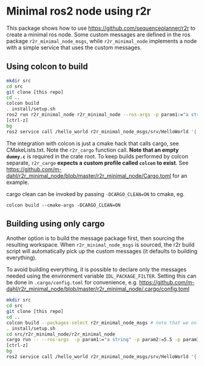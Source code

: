 # Minimal ros2 node using r2r

This package shows how to use <https://github.com/sequenceplanner/r2r> to create a minimal ros node. Some custom messages are defined in the ros package `r2r_minimal_node_msgs`, while `r2r_minimal_node` implements a node with a simple service that uses the custom messages.

## Using colcon to build

``` sh
mkdir src
cd src
git clone [this repo]
cd ..
colcon build
. install/setup.sh
ros2 run r2r_minimal_node r2r_minimal_node --ros-args -p param1:="a string" -p param2:=5.5 -p param3:=true -r __ns:=/demo -r __node:=my_node
[ctrl-z]
bg
ros2 service call /hello_world r2r_minimal_node_msgs/srv/HelloWorld '{ hello: "Hello" }'
```

The integration with colcon is just a cmake hack that calls cargo, see CMakeLists.txt. Note the `r2r_cargo` function call. **Note that an empty `dummy.c`** is required in the crate root. To keep builds performed by colcon separate, `r2r_cargo` **expects a custom profile called `colcon` to exist**. See <https://github.com/m-dahl/r2r_minimal_node/blob/master/r2r_minimal_node/Cargo.toml> for an example.

cargo clean can be invoked by passing `-DCARGO_CLEAN=ON` to cmake, eg.
```
colcon build --cmake-args -DCARGO_CLEAN=ON
```

## Building using only cargo

Another option is to build the message package first, then sourcing the resulting workspace. When `r2r_minimal_node_msgs` is sourced, the r2r build script will automatically pick up the custom messages (it defaults to building everything).

To avoid building everything, it is possible to declare only the messages needed using the environment variable `IDL_PACKAGE_FILTER`. Setting this can be done in `.cargo/config.toml` for convenience, e.g. <https://github.com/m-dahl/r2r_minimal_node/blob/master/r2r_minimal_node/.cargo/config.toml>

``` sh
mkdir src
cd src
git clone [this repo]
cd ..
colcon build --packages-select r2r_minimal_node_msgs # note that we only build the messages here
. install/setup.sh
cd src/r2r_minimal_node/r2r_minimal_node
cargo run -- --ros-args  -p param1:="a string" -p param2:=5.5 -p param3:=true
[ctrl-z]
bg
ros2 service call /hello_world r2r_minimal_node_msgs/srv/HelloWorld '{ hello: "Hello" }'
```

